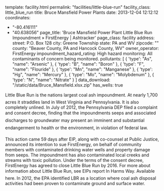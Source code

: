 template: facility.html
permalink: "facilities/little-blue-run"
facility_class: little_blue_run
title: Bruce Mansfield Power Plants
date: 2013-12-04 12:12:12
coordinates: 
  - "-80.416111"
  - "40.638056"
page_title: 'Bruce Mansfield Power Plant Little Blue Run Impoundment &raquo; FirstEnergy | Ashtracker'
page_class: facility
address: 
  street: P.O. Box 128
  city: Greene Township
  state: PA and WV
  zipcode: ""
  county: "Beaver County, PA and Hancock County, WV"
owner_operator: FirstEnergy
impoundment_hazard_rating: High hazard
monitoring: All contaminants of concern being monitored.
pollutants: [
  {
    'type': "As",
    "name": "Arsenic"
  },
  {
    'type': "B",
    "name": "Boron"
  },
  {
    'type': "F",
    "name": "Flouride"
  },
  {
    'type': "Mn",
    "name": "Manganese"
  },
  {
    'type': "Hg",
    "name": "Mercury"
  },
  {
    'type': "Mo",
    "name": "Molybdenum"
  },
  {
    'type': "N",
    "name": "Nitrate"
  }
]
data_download: "/static/data/Bruce_Mansfield.xlsx.zip"
has_wells: true

Little Blue Run is the nations largest coal ash impoundment. At nearly 1,700 acres it straddles land in West Virginia and Pennsylvania. It is also completely unlined. In July of 2012, the Pennsylvania DEP filed a complaint and consent decree, finding that the impoundments seeps and associated discharges to groundwater may present an imminent and substantial endangerment to health or the environment, in violation of federal law.

This action came 59 days after EIP, along with co-counsel at Public Justice, announced its intention to sue FirstEnergy, on behalf of community members with contaminated drinking water wells and property damage from seeps.  The impoundment has also contaminated local creeks and streams with toxic pollution.  Under the terms of the consent decree, FirstEnergy has agreed to close Little Blue Run by 2016. For more about information about Little Blue Run, see EIPs report In Harms Way. Available here. In 2012, the EPA identified LBR as a location where coal ash disposal activities had been proven to contaminate ground and surface water.
